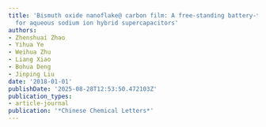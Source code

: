 ```yaml
---
title: 'Bismuth oxide nanoflake@ carbon film: A free-standing battery-type electrode
  for aqueous sodium ion hybrid supercapacitors'
authors:
- Zhenshuai Zhao
- Yihua Ye
- Weihua Zhu
- Liang Xiao
- Bohua Deng
- Jinping Liu
date: '2018-01-01'
publishDate: '2025-08-28T12:53:50.472103Z'
publication_types:
- article-journal
publication: '*Chinese Chemical Letters*'
---
```

